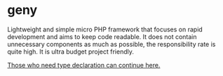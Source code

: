 # geny

Lightweight and simple micro PHP framework that focuses on rapid development and aims to keep code readable. It does not contain unnecessary components as much as possible, the responsibility rate is quite high. It is ultra budget project friendly.

[Those who need type declaration can continue here.](https://www.baeldung.com/spring-tutorial)
